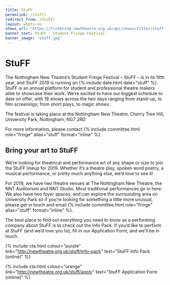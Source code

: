 ```yaml
---
title: StuFF 
permalink: /stuff/
redirect_from: /StuFF/
layout: whats-on
shows_url: "https://ticketing.newtheatre.org.uk/api/shows/filter/stuff"
banner_text: StuFF - Student Fringe Festival 
banner_image: "stuff.jpg"
---
```


# StuFF 

The Nottingham New Theatre’s Student Fringe Festival – StuFF – is in its fifth year, and StuFF 2019 is running on {% include date.html date="stuff" %}. StuFF is an annual platform for student and professional theatre makers alike to showcase their work. We’re excited to have our biggest schedule to date on offer, with 18 shows across the two days ranging from stand-up, to film screenings; from short plays, to magic shows.

The festival is taking place at the Nottingham New Theatre, Cherry Tree Hill, University Park, Nottingham, NG7 2RD

For more information, please contact {% include committee.html role="fringe" alias="stuff" format="inline" %}.

## Bring your art to StuFF 

We’re looking for theatrical and performance art of any shape or size to join the StuFF lineup for 2019. Whether it’s a theatre play, spoken word poetry, a musical performance, or pretty much anything else, we’d love to see it!

For 2019, we have two theatre venues at The Nottingham New Theatre, the NNT Auditorium and NNT Studio. Most traditional performances go in here. We also have two foyer spaces, and can explore the surrounding area on University Park so if you’re looking for something a little more unusual, please get in touch and email {% include committee.html role="fringe" alias="stuff" format="inline" %}.

The best place to find out everything you need to know as a performing company about StuFF is to check out the Info Pack. If you’d like to perform at StuFF (and we’d love you to), fill in our Application Form, and we’ll be in touch.


<div class="row stuff-buttons">
  <div class="col-md">

{% include cta.html colour="purple" link="http://newtheatre.org.uk/stuff/info-pack" text="StuFF Info Pack (online)" %} 

  </div>
  <div class="col-md">

{% include cta.html colour="orange" link="http://newtheatre.org.uk/stuff/apply" text="StuFF Application Form (online)" %}

  </div>
</div>
